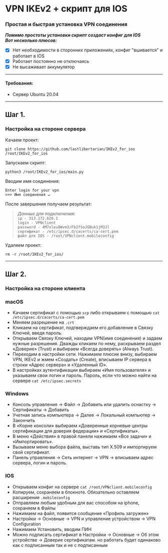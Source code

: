 # VPN IKEv2 + скрипт для IOS

### Простая и быстрая установка VPN соединения
**_Помимо простоты установки скрипт создаст конфиг для IOS<br>
Вот несколько плюсов:_**
+ [x] Нет необходимости в сторонних приложениях, конфиг "вшивается" и работает в IOS
+ [x] Работает постоянно не отключаясь
+ [x] Не высаживает аккумулятор

___

#### Требования:

+ Сервер Ubuntu 20.04

___

## Шаг 1.

### Настройка на стороне сервера

Качаем проект:

```shell
git clone https://github.com/lastlibertarian/IKEv2_for_ios /root/IKEv2_for_ios
```

Запускаем скрипт:

```shell
python3 /root/IKEv2_for_ios/main.py
```

Вводим имя соединения:

```buildoutcfg
Enter login for your vpn
>>> Имя соединения ↵
```

После завершения получаем результат:


> *Данные для подключения:*<br>
`ip - 313.172.626.1`<br>
`login - VPNclient`<br>
`password - 4M7xleu8Wvm3/Fb2fSoJGBuk1jM3Jl`<br>
`сертификат - /etc/ipsec.d/cacerts/ca-cert.pem`<br>
`файл для IOS - /root/VPNclient.mobileconfig
`
>
Удаляем проект:

```shell
rm -r /root/IKEv2_for_ios/
```

___

## Шаг 2.

### Настройка на стороне клиента

### macOS

+ Качаем сертификат с помощью `scp` либо открываем с помощью `cat /etc/ipsec.d/cacerts/ca-cert.pem`
+ Меняем разрешение на `.crt`
+ Кликаем на сертификат, подтверждаем его добавление в Связку Ключей, введя пароль.
+ Открываем Связку Ключей, находим VPN(имя соединения) и задаем нужные разрешения. Дважды кликаем по нему, раскрываем
  раздел «Доверие» (Trust) и выбираем «Всегда доверять» (Always Trust).
+ Переходим в настройки сети. Нажимаем плюсик внизу, выбираем VPN, IKEv2 и жмем «Создать» (Create), вписываем IP сервера
  в строки «Адрес сервера» и «Удаленный ID».
+ В настройках аутентификации выбираем «Имя пользователя» и указываем свои логин и пароль. Пароль, если что можно найти
  на сервере `cat /etc/ipsec.secrets`

### Windows

+ Консоль управления → Файл → Добавить или удалить оснастку → Сертификаты → Добавить
+ Учетная запись компьютера → Далее → Локальный компьютер → Закончить
+ В «Корне консоли» выбираем «Доверенные корневые центры сертификации для доверия федерации» и «Сертификаты».
+ В меню «Действия» в правой панели нажимаем «Все задачи» и «Импортировать».
+ Вызываем меню выбора файла, выставь тип X.509 и импортируем свой сертификат.
+ Панель управления → Сеть интернет → VPN → вписываем адрес сервера, логин и пароль.

### IOS

+ Открываем конфиг на сервере `cat /root/VPNclient.mobileconfig`
+ Копируем, сохраняем в блокноте. Обязательно оставляем расширение `.mobileconfig`
+ Отправляем любым удобным для вас способом на iphone, сохраняем в Файлы
+ Нажимаем на файл, появится сообщение «Профиль загружен»
+ Настройки → Основные → VPN и управление устройством → VPN Configuration
+ Нажимаем Установить, вводим ПИН
+ Можно подписать сертификат в Настройки → Основные → Об этом устройстве → Доверие сертификатам. но работать будет
  одинаково как с подписанным так и не с подписанным
